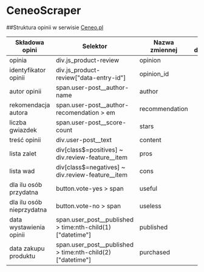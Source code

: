 # CeneoScraper

##Struktura opinii w serwisie [Ceneo.pl](https://www.ceneo.pl/)

|Składowa opini|Selektor|Nazwa zmiennej|Typ danych|
|--------------|--------|--------------|----------|
|opinia|div.js_product-review|opinion||                                
|identyfikator opinii|div.js_product-review\["data-entry-id"\]|opinion_id||
|autor opinii|span.user-post__author-name|author||
|rekomendacja autora|span.user-post__author-recomendation > em|recommendation||
|liczba gwiazdek|span.user-post__score-count|stars||
|treść opinii|div.user-post__text|content||
|lista zalet|div[class$=positives] ~ div.review-feature__item|pros||
|lista wad|div[class$=negatives] ~ div.review-feature__item|cons||
|dla ilu osób przydatna|button.vote-yes > span|useful||
|dla ilu osób nieprzydatna|button.vote-no > span|useless||
|data wystawienia opinii|span.user_post__published > time:nth-child(1)\["datetime"\]|published||
|data zakupu produktu|span.user_post__published > time:nth-child(2)\["datetime"\]|purchased||
